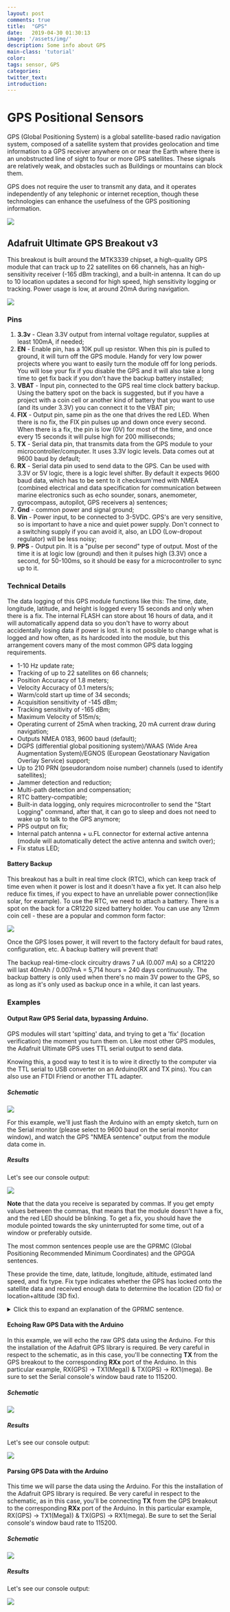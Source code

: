 ```yaml
---
layout: post
comments: true
title:  "GPS"
date:   2019-04-30 01:30:13
image: '/assets/img/'
description: Some info about GPS
main-class: 'tutorial'
color:
tags: sensor, GPS
categories:
twitter_text:
introduction:
---
```




# GPS Positional Sensors
GPS (Global Positioning System) is a global satellite-based radio navigation system, composed of a satellite system that provides geolocation and time information to a GPS receiver anywhere on or near the Earth where there is an unobstructed line of sight to four or more GPS satellites. These signals are relatively weak, and obstacles such as Buildings or mountains can block them.

GPS does not require the user to transmit any data, and it operates independently of any telephonic or internet reception, though these technologies can enhance the usefulness of the GPS positioning information.

![](/lab/assets/img/posts/gps_1.gif)

## Adafruit Ultimate GPS Breakout v3

This breakout is built around the MTK3339 chipset, a high-quality GPS module that can track up to 22 satellites on 66 channels, has an high-sensitivity receiver (-165 dBm tracking), and a built-in antenna. It can do up to 10 location updates a second for high speed, high sensitivity logging or tracking. Power usage is low, at around 20mA during navigation.

![](/lab/assets/img/posts/gps_1.png)

### Pins
1. **3.3v** - Clean 3.3V output from internal voltage regulator, supplies at least 100mA, if needed;
2. **EN** -  Enable pin, has a 10K pull up resistor. When this pin is pulled to ground, it will turn off the GPS module. Handy for very low power projects where you want to easily turn the module off for long periods. You will lose your fix if you disable the GPS and it will also take a long time to get fix back if you don't have the backup battery installed;
3. **VBAT** - Input pin, connected to the GPS real time clock battery backup. Using the battery spot on the back is suggested, but if you have a project with a coin cell or another kind of battery that you want to use (and its under 3.3V) you can connect it to the VBAT pin;
4. **FIX** - Output pin, same pin as the one that drives the red LED. When there is no fix, the FIX pin pulses up and down once every second. When there is a fix, the pin is low (0V) for most of the time, and once every 15 seconds it will pulse high for 200 milliseconds;
5. **TX** - Serial data pin, that transmits data from the GPS module to your microcontroller/computer. It uses 3.3V logic levels. Data comes out at 9600 baud by default;
6. **RX** - Serial data pin used to send data to the GPS. Can be used with 3.3V or 5V logic, there is a logic level shifter. By default it expects 9600 baud data, which has to be sent to it checksum'med with NMEA (combined electrical and data specification for communication between marine electronics such as echo sounder, sonars, anemometer, gyrocompass, autopilot, GPS receivers a) sentences;
7. **Gnd** - common power and signal ground;
8. **Vin** - Power input, to be connected to 3-5VDC. GPS's are very sensitive, so is important to have a nice and quiet power supply. Don't connect to a switching supply if you can avoid it, also, an LDO (Low-dropout regulator) will be less noisy;
9. **PPS** - Output pin. It is a "pulse per second" type of output. Most of the time it is at logic low (ground) and then it pulses high (3.3V) once a second, for 50-100ms, so it should be easy for a microcontroller to sync up to it.


### Technical Details
The data logging of this GPS module functions like this:
The time, date, longitude, latitude, and height is logged every 15 seconds and only when there is a fix. The internal FLASH can store about 16 hours of data, and it will automatically append data so you don't have to worry about accidentally losing data if power is lost. It is not possible to change what is logged and how often, as its hardcoded into the module, but this arrangement covers many of the most common GPS data logging requirements.


* 1-10 Hz update rate;
* Tracking of up to 22 satellites on 66 channels;
* Position Accuracy of 1.8 meters;
* Velocity Accuracy of 0.1 meters/s;
* Warm/cold start up time of 34 seconds;
* Acquisition sensitivity of -145 dBm;
* Tracking sensitivity of -165 dBm;
* Maximum Velocity of 515m/s;
* Operating current of 25mA when tracking, 20 mA current draw during navigation;
* Outputs NMEA 0183, 9600 baud (default);
* DGPS (differential global positioning system)/WAAS (Wide Area Augmentation System)/EGNOS (European Geostationary Navigation Overlay Service) support;
* Up to 210 PRN (pseudorandom noise number) channels (used to identify satellites);
* Jammer detection and reduction;
* Multi-path detection and compensation;
* RTC battery-compatible;
* Built-in data logging, only requires microcontroller to send the "Start Logging" command, after that, it can go to sleep and does not need to wake up to talk to the GPS anymore;
* PPS output on fix;
* Internal patch antenna + u.FL connector for external active antenna (module will automatically detect the active antenna and switch over);
* Fix status LED;

#### Battery Backup
This breakout has a built in real time clock (RTC), which can keep track of time even when it power is lost and it doesn't have a fix yet. It can also help reduce fix times, if you expect to have an unreliable power connection(like solar, for example). To use the RTC, we need to attach a battery. There is a spot on the back for a CR1220 sized battery holder. You can use any 12mm coin cell - these are a popular and common form factor:

![](/lab/assets/img/posts/gps_2.png)

Once the GPS loses power, it will revert to the factory default for baud rates, configuration, etc. A backup battery will prevent that!

The backup real-time-clock circuitry draws 7 uA (0.007 mA) so a CR1220 will last 40mAh / 0.007mA = 5,714 hours = 240 days continuously. The backup battery is only used when there's no main 3V power to the GPS, so as long as it's only used as backup once in a while, it can last years.

### Examples


#### Output Raw GPS Serial data, bypassing Arduino.

GPS modules will start 'spitting' data, and trying to get a 'fix' (location verification) the moment you turn them on. Like most other GPS modules, the Adafruit Ultimate GPS uses TTL serial output to send data.

Knowing this, a good way to test it is to wire it directly to the computer via the TTL serial to USB converter on an Arduino(RX and TX pins). You can also use an FTDI Friend or another TTL adapter.


##### Schematic

![](/lab/assets/img/posts/gps_3.png)


For this example, we'll just flash the Arduino with an empty sketch, turn on the Serial monitor (please select to 9600 baud on the serial monitor window), and watch the GPS "NMEA sentence" output from the module data come in.

##### Results
Let's see our console output:

![](/lab/assets/img/posts/gps_3.gif)

**Note** that the data you receive is separated by commas. If you get empty values between the commas, that means that the module doesn't have a fix, and the red LED should be blinking. To get a fix, you should have the module pointed towards the sky uninterrupted for some time, out of a window or preferably outside.

The most common sentences people use are the GPRMC (Global Positioning Recommended Minimum Coordinates) and the GPGGA sentences.

These provide the time, date, latitude, longitude, altitude, estimated land speed, and fix type. Fix type indicates whether the GPS has locked onto the satellite data and received enough data to determine the location (2D fix) or location+altitude (3D fix).

<details><summary>Click this to expand an explanation of the GPRMC sentence.</summary>
<p>

This line is called the RMC (Recommended Minimum) sentence and it has the most useful data. Each chunk of data is separated by a comma.

* The first part is the current time in GMT (Greenwich Mean Time). The first two numbers indicate the hour, the next two are the minutes, then the next two are the seconds. Finally, we have the milliseconds;

* The second part is the 'status code', if it is a V that means the data is Void (invalid). If it is an A that means its Active (the GPS could get a lock/fix);

* The next 4 pieces of data are the geolocation data.
To look at this location in Google maps,  it requires you to use +/- instead of N-S W-E notation. N and E are positive, S and W are negative.
The geolocation data is in degrees and minutes in the following format: Latitude: DDMM.MMMM (The first two characters are the degrees) Longitude: DDDMM.MMMM (The first three characters are the degrees);

* The next data field is the ground speed in knots;

* The next data point is the tracking angle, this is meant to approximate what 'compass' direction we're heading at based on our past travel;

* The one after that is 160412 which is the current date (DDMMYY);

* At the end, there is the \*XX data which is used as a data transfer checksum (for transfer error debugging).

</p>
</details>

#### Echoing Raw GPS Data with the Arduino

In this example, we will echo the raw GPS data using the Arduino. For this the installation of the Adafruit GPS library is required.
Be very careful in respect to the schematic, as in this case, you'll be connecting **TX** from the GPS breakout to the corresponding **RXx** port of the Arduino. In this particular example,  RX(GPS) -> TX1(Mega)) & TX(GPS) -> RX1(mega). Be sure to set the Serial console's window baud rate to 115200.

##### Schematic

![](/lab/assets/img/posts/gps_4.png)


##### Results
Let's see our console output:

![](/lab/assets/img/posts/gps_4.gif)


#### Parsing GPS Data with the Arduino

This time we will parse the data using the Arduino. For this the installation of the Adafruit GPS library is required.
Be very careful in respect to the schematic, as in this case, you'll be connecting **TX** from the GPS breakout to the corresponding **RXx** port of the Arduino. In this particular example,  RX(GPS) -> TX1(Mega)) & TX(GPS) -> RX1(mega). Be sure to set the Serial console's window baud rate to 115200.

##### Schematic

![](/lab/assets/img/posts/gps_4.png)


##### Results
Let's see our console output:

![](/lab/assets/img/posts/gps_5.gif)

